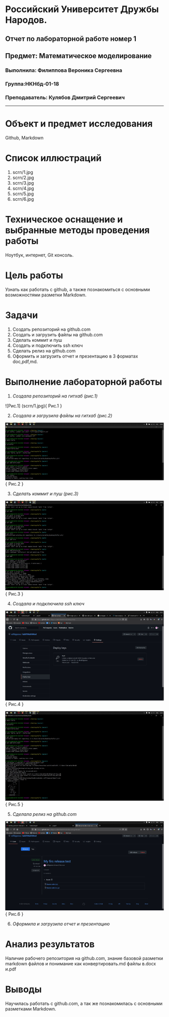 
# Российский Университет Дружбы Народов. 
## Отчет по лабораторной работе номер 1
## Предмет: Математическое моделирование


### Выполнила: Филиппова Вероника Сергеевна

### Группа:НКНбд-01-18

### Преподаватель: Кулябов Дмитрий Сергеевич

---

# **Объект и предмет исследования**

Github, Markdown

# **Cписок иллюстраций**
1. scrn/1.jpg
2. scrn/2.jpg
3. scrn/3.jpg
4. scrn/4.jpg
5. scrn/5.jpg
6. scrn/6.jpg

# **Техническое оснащение и выбранные методы проведения работы**
Ноутбук, интернет, Git консоль.

# **Цель работы**

Узнать как работать с github, а также познакомиться с основными возможностями разметки Markdown.

# **Задачи**

1. Создать репозиторий на github.com
2. Создать и загрузить файлы на github.com
3. Сделать коммит и пуш
4. Создать и подключить ssh ключ
5. Сделать релиз на github.com
6. Оформить и загрузить отчет и презентацию в 3 форматах doc,pdf,md.

# **Выполнение лабораторной работы**

1. *Создала репозиторий на гитхаб (рис.1)*

![Рис.1] (scrn/1.jpg){ Рис.1 }

2. *Создала и загрузила файлы на гитхаб (рис.2)*

![Рис.2](scrn/5.jpg){ Рис.2 }

3. *Сделать коммит и пуш (рис.3)*

![Рис.3](scrn/6.jpg){ Рис.3 }

4. *Создала и подключила ssh ключ*

![Рис.4](scrn/2.jpg){ Рис.4 }

![Рис.5](scrn/3.jpg){ Рис.5 }

5. *Сделала релиз на github.com*

![Рис.6](scrn/4.jpg){ Рис.6 }

6. *Оформила и загрузила отчет и презентацию*

# **Анализ результатов**
Наличие рабочего репозитория на github.com, знание базовой разметки markdown файлов и понимание как конвертировать.md файлы в.docx и.pdf

# **Выводы**
Научилась работать с github.com, а так же познакомилась с основными разметками Markdown.

